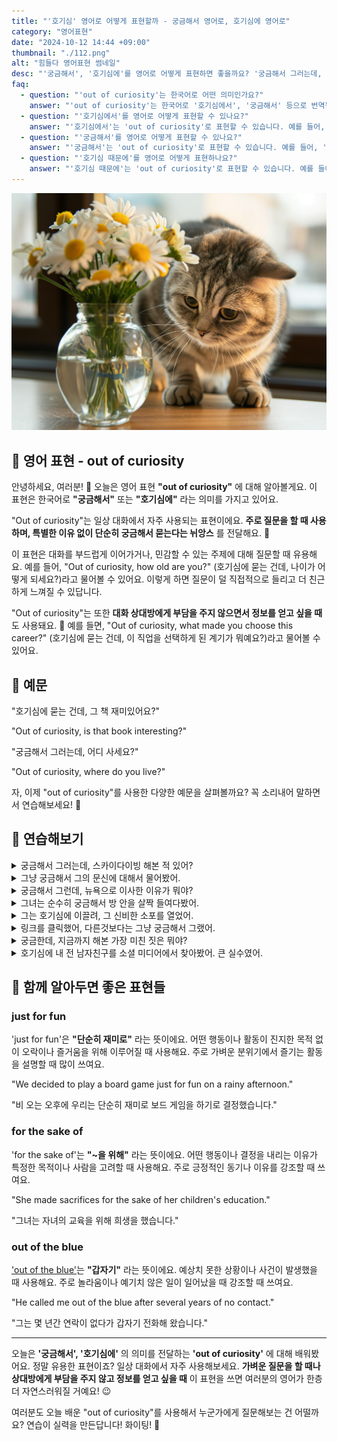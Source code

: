 ```yaml
---
title: "'호기심' 영어로 어떻게 표현할까 - 궁금해서 영어로, 호기심에 영어로"
category: "영어표현"
date: "2024-10-12 14:44 +09:00"
thumbnail: "./112.png"
alt: "힘들다 영어표현 썸네일"
desc: "'궁금해서', '호기심에'를 영어로 어떻게 표현하면 좋을까요? '궁금해서 그러는데, 어디 사세요?' 등의 질문을 영어로 표현하는 법을 배워봅시다. 다양한 예문을 통해서 연습하고 본인의 표현으로 만들어 보세요."
faq:
  - question: "'out of curiosity'는 한국어로 어떤 의미인가요?"
    answer: "'out of curiosity'는 한국어로 '호기심에서', '궁금해서' 등으로 번역될 수 있습니다. 어떤 정보를 알고 싶거나, 질문을 하고 싶을 때 사용하는 표현입니다."
  - question: "'호기심에서'를 영어로 어떻게 표현할 수 있나요?"
    answer: "'호기심에서'는 'out of curiosity'로 표현할 수 있습니다. 예를 들어, '그 이야기를 호기심에서 물어봤어'는 'I asked that question out of curiosity'로 말할 수 있습니다."
  - question: "'궁금해서'를 영어로 어떻게 표현할 수 있나요?"
    answer: "'궁금해서'는 'out of curiosity'로 표현할 수 있습니다. 예를 들어, '너의 직업이 궁금해서 물어봤어'는 'I asked about your job out of curiosity'로 말할 수 있습니다."
  - question: "'호기심 때문에'를 영어로 어떻게 표현하나요?"
    answer: "'호기심 때문에'는 'out of curiosity'로 표현할 수 있습니다. 예를 들어, '그 주제에 대해 호기심 때문에 조사했어'는 'I researched that topic out of curiosity'로 표현할 수 있습니다."
---
```


![Curious Cat Examining Daisies in Vase](./112-1.jpeg)

## 🌟 영어 표현 - out of curiosity

안녕하세요, 여러분! 👋 오늘은 영어 표현 **"out of curiosity"** 에 대해 알아볼게요. 이 표현은 한국어로 **"궁금해서"** 또는 **"호기심에"** 라는 의미를 가지고 있어요.

"Out of curiosity"는 일상 대화에서 자주 사용되는 표현이에요. **주로 질문을 할 때 사용하며, 특별한 이유 없이 단순히 궁금해서 묻는다는 뉘앙스** 를 전달해요. 🤔

이 표현은 대화를 부드럽게 이어가거나, 민감할 수 있는 주제에 대해 질문할 때 유용해요. 예를 들어, "Out of curiosity, how old are you?" (호기심에 묻는 건데, 나이가 어떻게 되세요?)라고 물어볼 수 있어요. 이렇게 하면 질문이 덜 직접적으로 들리고 더 친근하게 느껴질 수 있답니다.

"Out of curiosity"는 또한 **대화 상대방에게 부담을 주지 않으면서 정보를 얻고 싶을 때**도 사용돼요. 🧐 예를 들면, "Out of curiosity, what made you choose this career?" (호기심에 묻는 건데, 이 직업을 선택하게 된 계기가 뭐예요?)라고 물어볼 수 있어요.

<script async src="https://pagead2.googlesyndication.com/pagead/js/adsbygoogle.js?client=ca-pub-1465612013356152"
     crossorigin="anonymous"></script>
<!-- engple-horizontal-ad -->

<ins class="adsbygoogle"
     style="display:block"
     data-ad-client="ca-pub-1465612013356152"
     data-ad-slot="2106896038"
     data-ad-format="auto"
     data-full-width-responsive="true"></ins>

<script>
     (adsbygoogle = window.adsbygoogle || []).push({});
</script>

## 📖 예문

"호기심에 묻는 건데, 그 책 재미있어요?"

"Out of curiosity, is that book interesting?"

"궁금해서 그러는데, 어디 사세요?"

"Out of curiosity, where do you live?"

자, 이제 "out of curiosity"를 사용한 다양한 예문을 살펴볼까요? 꼭 소리내어 말하면서 연습해보세요! 🚀

## 💬 연습해보기

<details>
<summary>궁금해서 그러는데, 스카이다이빙 해본 적 있어?</summary>
<span>Out of curiosity, have you ever tried skydiving?</span>
</details>

<details>
<summary>그냥 궁금해서 그의 문신에 대해서 물어봤어.</summary>
<span>I asked him about his tattoo, just out of curiosity.</span>
</details>

<details>
<summary>궁금해서 그런데, 뉴욕으로 이사한 이유가 뭐야?</summary>
<span>Hey, out of curiosity, what made you decide to move to New York?</span>
</details>

<details>
<summary>그녀는 순수히 궁금해서 방 안을 살짝 들여다봤어.</summary>
<span>She peeked into the room, purely out of curiosity.</span>
</details>

<details>
<summary>그는 호기심에 이끌려, 그 신비한 소포를 열었어.</summary>
<span>He opened the mysterious package, driven by out of curiosity.</span>
</details>

<details>
<summary>링크를 클릭했어, 다른것보다는 그냥 궁금해서 그랬어.</summary>
<span>I clicked on the link, more out of curiosity than anything else.</span>
</details>

<details>
<summary>궁금한데, 지금까지 해본 가장 미친 짓은 뭐야?</summary>
<span>Out of curiosity, what's the craziest thing you've ever done?</span>
</details>

<details>
<summary>호기심에 내 전 남자친구를 소셜 미디어에서 찾아봤어. 큰 실수였어.</summary>
<span>I <a href="/blog/in-english/121.look-up/">looked up</a> my ex on social media, out of curiosity. Big mistake.</span>
</details>

## 🤝 함께 알아두면 좋은 표현들

### just for fun

'just for fun'은 **"단순히 재미로"** 라는 뜻이에요. 어떤 행동이나 활동이 진지한 목적 없이 오락이나 즐거움을 위해 이루어질 때 사용해요. 주로 가벼운 분위기에서 즐기는 활동을 설명할 때 많이 쓰여요.

"We decided to play a board game just for fun on a rainy afternoon."

"비 오는 오후에 우리는 단순히 재미로 보드 게임을 하기로 결정했습니다."

### for the sake of

'for the sake of'는 **"~을 위해"** 라는 뜻이에요. 어떤 행동이나 결정을 내리는 이유가 특정한 목적이나 사람을 고려할 때 사용해요. 주로 긍정적인 동기나 이유를 강조할 때 쓰여요.

"She made sacrifices for the sake of her children's education."

"그녀는 자녀의 교육을 위해 희생을 했습니다."

### out of the blue

['out of the blue'](/blog/in-english/045.out-of-the-blue/)는 **"갑자기"** 라는 뜻이에요. 예상치 못한 상황이나 사건이 발생했을 때 사용해요. 주로 놀라움이나 예기치 않은 일이 일어났을 때 강조할 때 쓰여요.

"He called me out of the blue after several years of no contact."

"그는 몇 년간 연락이 없다가 갑자기 전화해 왔습니다."

---

오늘은 **'궁금해서', '호기심에'** 의 의미를 전달하는 **'out of curiosity'** 에 대해 배워봤어요. 정말 유용한 표현이죠? 일상 대화에서 자주 사용해보세요. **가벼운 질문을 할 때나 상대방에게 부담을 주지 않고 정보를 얻고 싶을 때** 이 표현을 쓰면 여러분의 영어가 한층 더 자연스러워질 거예요! 😉

여러분도 오늘 배운 "out of curiosity"를 사용해서 누군가에게 질문해보는 건 어떨까요? 연습이 실력을 만든답니다! 화이팅! 💪
